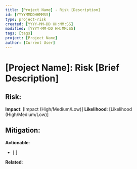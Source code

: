 ```yaml
---
title: [Project Name] - Risk [Description]
id: [YYYYMMDDHHMMSS]
type: project-risk
created: [YYYY-MM-DD HH:MM:SS] 
modified: [YYYY-MM-DD HH:MM:SS] 
tags: [tags]
project: [Project Name]
author: [Current User]
---
```

# [Project Name]: Risk [Brief Description]

## Risk:
**Impact**: [Impact (High/Medium/Low)]
**Likelihood**: [Likelihood (High/Medium/Low)]

## Mitigation:


**Actionable**:
- [ ] 

**Related**:
